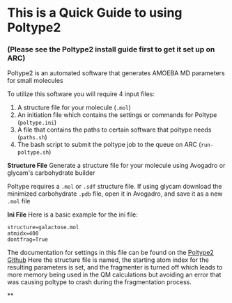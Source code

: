 # This is a Quick Guide to using Poltype2
### (Please see the Poltype2 install guide first to get it set up on ARC)


Poltype2 is an automated software that generates AMOEBA MD parameters for small molecules

To utilize this software you will require 4 input files:

1. A structure file for your molecule (`.mol`)
2. An initiation file which contains the settings or commands for Poltype (`poltype.ini`)
3. A file that contains the paths to certain software that poltype needs (`paths.sh`)
4. The bash script to submit the poltype job to the queue on ARC (`run-poltype.sh`)


**Structure File** 
Generate a structure file for your molecule using Avogadro or glycam's carbohydrate builder

Poltype requires a `.mol` or `.sdf` structure file. If using glycam download the minimized carbohydrate `.pdb` file, open it in Avogadro, and save it as a new `.mol` file

**Ini File**
Here is a basic example for the ini file: 
```
structure=galactose.mol
atmidx=400
dontfrag=True
```
The documentation for settings in this file can be found on the [Poltype2 Github](https://github.com/TinkerTools/poltype2/blob/master/README/README_HELP.MD)
Here the structure file is named, the starting atom index for the resulting parameters is set, and the fragmenter is turned off which leads to more memory being used in the QM calculations but avoiding an error that was causing poltype to crash during the fragmentation process.

**

